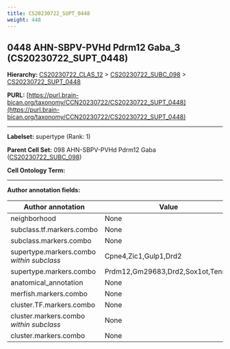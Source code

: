 ```yaml
---
title: CS20230722_SUPT_0448
weight: 448
---
```

## 0448 AHN-SBPV-PVHd Pdrm12 Gaba_3 (CS20230722_SUPT_0448)
<b>Hierarchy: </b>
[CS20230722_CLAS_12](../CS20230722_CLAS_12) >
[CS20230722_SUBC_098](../CS20230722_SUBC_098) >
[CS20230722_SUPT_0448](../CS20230722_SUPT_0448)

**PURL:** [https://purl.brain-bican.org/taxonomy/CCN20230722/CS20230722_SUPT_0448](https://purl.brain-bican.org/taxonomy/CCN20230722/CS20230722_SUPT_0448)

---


**Labelset:** supertype (Rank: 1)

**Parent Cell Set:** 098 AHN-SBPV-PVHd Pdrm12 Gaba ([CS20230722_SUBC_098](../CS20230722_SUBC_098))



**Cell Ontology Term:** 

[MARKER GENES.]: #


---

[TRANSFERRED ANNOTATIONS.]: #


[AUTHOR ANNOTATION FIELDS.]: #


**Author annotation fields:**

| Author annotation | Value |
|-------------------|-------|
|neighborhood|None|
|subclass.tf.markers.combo|None|
|subclass.markers.combo|None|
|supertype.markers.combo _within subclass_|Cpne4,Zic1,Gulp1,Drd2|
|supertype.markers.combo|Prdm12,Gm29683,Drd2,Sox1ot,Tenm2|
|anatomical_annotation|None|
|merfish.markers.combo|None|
|cluster.TF.markers.combo|None|
|cluster.markers.combo _within subclass_|None|
|cluster.markers.combo|None|
